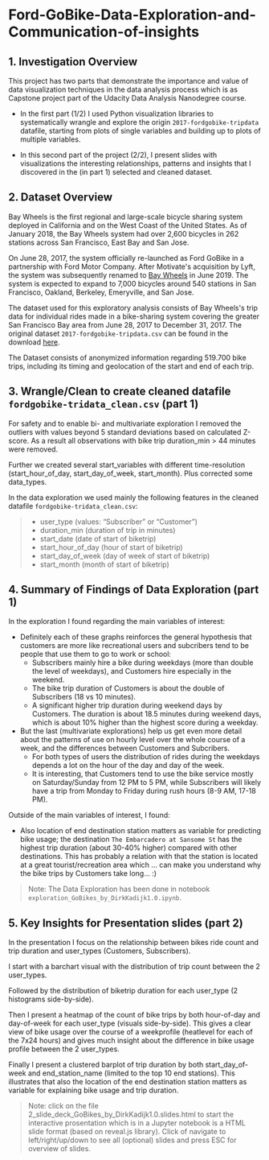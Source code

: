 # Ford-GoBike-Data-Exploration-and-Communication-of-insights

## 1. Investigation Overview

This project has two parts that demonstrate the importance and value of data visualization techniques in the data analysis process which is as Capstone project part of the Udacity Data Analysis Nanodegree course.

- In the first part (1/2) I used Python visualization libraries to systematically wrangle and explore the origin `2017-fordgobike-tripdata` datafile, starting from plots of single variables and building up to plots of multiple variables.

- In this second part of the project (2/2), I present slides with visualizations the interesting relationships, patterns and insights that I discovered in the (in part 1) selected and cleaned dataset.



## 2. Dataset Overview

Bay Wheels is the first regional and large-scale bicycle sharing system deployed in California and on the West Coast of the United States. As of January 2018, the Bay Wheels system had over 2,600 bicycles in 262 stations across San Francisco, East Bay and San Jose. 

On June 28, 2017, the system officially re-launched as Ford GoBike in a partnership with Ford Motor Company. After Motivate's acquisition by Lyft, the system was subsequently renamed to [Bay Wheels](https://www.lyft.com/bikes/bay-wheels) in June 2019.  The system is expected to expand to 7,000 bicycles around 540 stations in San Francisco, Oakland, Berkeley, Emeryville, and San Jose.

The dataset used for this exploratory analysis consists of Bay Wheels's trip data for individual rides made in a bike-sharing system covering the greater San Francisco Bay area from June 28, 2017 to December 31, 2017. The original dataset `2017-fordgobike-tripdata.csv` can be found in the download [here](https://www.lyft.com/bikes/bay-wheels/system-data).

The Dataset consists of anonymized information regarding 519.700 bike trips, including its timing and geolocation of the start and end of each trip. 


## 3. Wrangle/Clean to create cleaned datafile `fordgobike-tridata_clean.csv` (part 1)

For safety and to enable bi- and multivariate exploration I removed the outliers with values beyond 5 standard deviations based on calculated Z-score. 
As a result all observations with bike trip duration_min > 44 minutes were removed. 

Further we created several start_variables with different time-resolution (start_hour_of_day, start_day_of_week, start_month). Plus corrected some data_types.

In the data exploration we used mainly the following features in the cleaned datafile `fordgobike-tridata_clean.csv`:

>- user_type (values: “Subscriber” or “Customer”)
>- duration_min (duration of trip in minutes) 
>- start_date  (date of start of biketrip) 
>- start_hour_of_day  (hour of start of biketrip) 
>- start_day_of_week  (day of week of start of biketrip) 
>- start_month  (month of start of biketrip) 



## 4. Summary of Findings of Data Exploration (part 1)

In the exploration I found regarding the main variables of interest:
- Definitely each of these graphs reinforces the general hypothesis that customers are more like recreational users and subcribers tend to be people that use them to go to work or school:
  - Subscribers mainly hire a bike during weekdays (more than double the level of weekdays), and Customers hire especially in the weekend.
  - The bike trip duration of Customers is about the double of Subscribers (18 vs 10 minutes).
  - A significant higher trip duration during weekend days by Customers. The duration is about 18.5 minutes during weekend days, which is about 10% higher than the highest score during a weekday.
- But the last (multivariate explorations) help us get even more detail about the patterns of use on hourly level over the whole course of a week, and the differences between Customers and Subcribers.
  - For both types of users the distribution of rides during the weekdays depends a lot on the hour of the day and day of the week. 
  - It is interesting, that Customers tend to use the bike service mostly on Saturday/Sunday from 12 PM to 5 PM, while Subscribers will likely have a trip from Monday to Friday during rush hours (8-9 AM, 17-18 PM).

Outside of the main variables of interest, I found:
- Also location of end destination station matters as variable for predicting bike usage; the destination `The Embarcadero at Sansome St` has the highest trip duration (about 30-40% higher) compared with other destinations. This has probably a relation with that the station is located at a great tourist/recreation area which ... can make you understand why the bike trips by Customers take long... :)


>Note: The Data Exploration has been done in notebook `exploration_GoBikes_by_DirkKadijk1.0.ipynb`.


## 5. Key Insights for Presentation slides (part 2)

In the presentation I focus on the relationship between bikes ride count and trip duration and user_types (Customers, Subscribers).

I start with a barchart visual with the distribution of trip count between the 2 user_types. 

Followed by the distribution of biketrip duration for each user_type (2 histograms side-by-side).

Then I present a heatmap of the count of bike trips by both hour-of-day and day-of-week for each user_type (visuals side-by-side). This gives a clear view of bike usage over the course of a weekprofile (heatlevel for each of the 7x24 hours) and gives much insight about the difference in bike usage profile between the 2 user_types.

Finally I present a clustered barplot of trip duration by both start_day_of-week and end_station_name (limited to the top 10 end stations). This illustrates that also the location of the end destination station matters as variable for explaining bike usage and trip duration.


>Note: click on the file 2_slide_deck_GoBikes_by_DirkKadijk1.0.slides.html to start the interactive prosentation which is in a Jupyter notebook is a HTML slide format (based on reveal.js library). Click of navigate to left/right/up/down to see all (optional) slides and press ESC for overview of slides.

